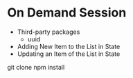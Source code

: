 # On Demand Session

- Third-party packages
  - uuid
- Adding New Item to the List in State
- Updating an Item of the List in State

git clone 
npm install 

